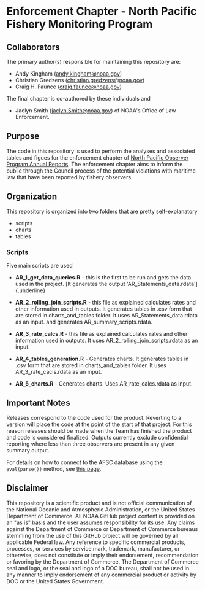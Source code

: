 # Enforcement Chapter - North Pacific Fishery Monitoring Program
## Collaborators
The primary author(s) responsible for maintaining this repository are:
* Andy Kingham (andy.kingham@noaa.gov)
* Christian Gredzens (christian.gredzens@noaa.gov)
* Craig H. Faunce (craig.faunce@noaa.gov)
  
The final chapter is co-authored by these individuals and
* Jaclyn Smith (jaclyn.Smith@noaa.gov) of NOAA's Office of Law Enforcement.

## Purpose

The code in this repository is used to perform the analyses and associated tables and figues for the enforcement chapter of [North Pacific Observer Program Annual Reports](https://www.fisheries.noaa.gov/tags/north-pacific-observer-program?title=annual%20report&field_species_vocab_target_id=&sort_by=created).  The enforcement chapter aims to inform the public through the Council process of the potential violations with maritime law that have been reported by fishery observers.

## Organization

This repository is organized into two folders that are pretty self-explanatory

-   scripts
-   charts
-   tables

### Scripts

Five main scripts are used

-   **AR_1_get_data_queries.R** - this is the first to be run and gets the data used in the project. [It generates the output 'AR_Statements_data.rdata']{.underline}

-   **AR_2_rolling_join_scripts.R** - this file as explained calculates rates and other information used in outputs. It generates tables in .csv form that are stored in charts_and_tables folder. It uses AR_Statements_data.rdata as an input. and generates AR_summary_scripts.rdata.

-   **AR_3_rate_calcs.R** - this file as explained calculates rates and other information used in outputs. It uses AR_2_rolling_join_scripts.rdata as an input.

-   **AR_4_tables_generation.R** - Generates charts. It generates tables in .csv form that are stored in charts_and_tables folder. It uses AR_3_rate_cacls.rdata as an input.    

-   **AR_5_charts.R** - Generates charts. Uses AR_rate_calcs.rdata as input.

## Important Notes

Releases correspond to the code used for the product.  Reverting to a version will place the code at the point of the start of that project.
For this reason releases should be made when the Team has finished the product and code is considered finalized.
Outputs currently exclude confidential reporting where less than three observers are present in any given summary output.

For details on how to connect to the AFSC database using the `eval(parse())` method, see [this page](https://github.com/Alaska-Fisheries-Monitoring-Analytics/AnnRpt-Deployment-Chapter/blob/master/database_connection.md).

## Disclaimer

This repository is a scientific product and is not official communication of the National Oceanic and Atmospheric Administration, or the United States Department of Commerce. All NOAA GitHub project content is provided on an "as is" basis and the user assumes responsibility for its use. Any claims against the Department of Commerce or Department of Commerce bureaus stemming from the use of this GitHub project will be governed by all applicable Federal law. Any reference to specific commercial products, processes, or services by service mark, trademark, manufacturer, or otherwise, does not constitute or imply their endorsement, recommendation or favoring by the Department of Commerce. The Department of Commerce seal and logo, or the seal and logo of a DOC bureau, shall not be used in any manner to imply endorsement of any commercial product or activity by DOC or the United States Government.
